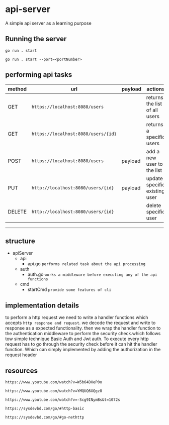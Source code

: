 # api-server

A simple api server as a learning purpose

## Running the server

`go run . start`

`go run . start --port=<portNumber>`

## performing api tasks

|method|url|payload|actions|
|---|---|---|---|
|GET|`https://localhost:8080/users`||returns the list of all users|
|GET|`https://localhost:8080/users/{id}`||returns a specific users|
|POST|`https://localhost:8080/users`|payload| add a new user to the list|
|PUT|`http://localhost:8080/users/{id}`|payload|update specific existing user|
|DELETE|`http://localhost:8080/users/{id}`||delete specific user|

-------

## structure

- apiServer
  - api
    - api.go `performs related task about the api processing`
  - auth
    - auth.go `works a middleware before executing any of the api functions`
  - cmd
    - startCmd `provide some features of cli`

## implementation details

to perform a http request we need to write a handler functions which accepts
`http response and request`. we decode the request and write  to response as a expected functionality.
then we wrap the handler function to the authentication middleware to perform the security check.which follows tow simple technique Basic Auth and Jwt auth.
To execute every http request has to go through the security check before it can hit the handler function.
Which can simply implemented by adding the authorization in the request header

## resources
`https://www.youtube.com/watch?v=W5b64DXeP0o`

`https://www.youtube.com/watch?v=YMQUQ6XQgz8`

`https://www.youtube.com/watch?v=-Scg9INymBs&t=1072s`

`https://sysdevbd.com/go/#http-basic`

`https://sysdevbd.com/go/#go-nethttp`
